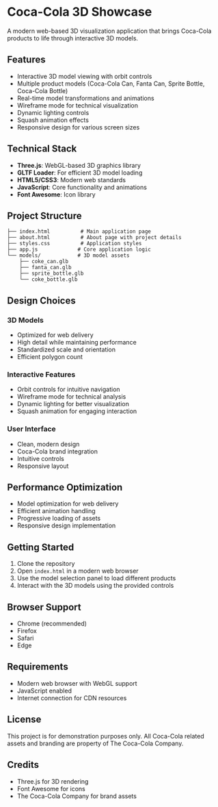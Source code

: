 # Coca-Cola 3D Showcase

A modern web-based 3D visualization application that brings Coca-Cola products to life through interactive 3D models.

## Features

- Interactive 3D model viewing with orbit controls
- Multiple product models (Coca-Cola Can, Fanta Can, Sprite Bottle, Coca-Cola Bottle)
- Real-time model transformations and animations
- Wireframe mode for technical visualization
- Dynamic lighting controls
- Squash animation effects
- Responsive design for various screen sizes

## Technical Stack

- **Three.js**: WebGL-based 3D graphics library
- **GLTF Loader**: For efficient 3D model loading
- **HTML5/CSS3**: Modern web standards
- **JavaScript**: Core functionality and animations
- **Font Awesome**: Icon library

## Project Structure

```
├── index.html          # Main application page
├── about.html          # About page with project details
├── styles.css          # Application styles
├── app.js             # Core application logic
└── models/            # 3D model assets
    ├── coke_can.glb
    ├── fanta_can.glb
    ├── sprite_bottle.glb
    └── coke_bottle.glb
```

## Design Choices

### 3D Models
- Optimized for web delivery
- High detail while maintaining performance
- Standardized scale and orientation
- Efficient polygon count

### Interactive Features
- Orbit controls for intuitive navigation
- Wireframe mode for technical analysis
- Dynamic lighting for better visualization
- Squash animation for engaging interaction

### User Interface
- Clean, modern design
- Coca-Cola brand integration
- Intuitive controls
- Responsive layout

## Performance Optimization

- Model optimization for web delivery
- Efficient animation handling
- Progressive loading of assets
- Responsive design implementation

## Getting Started

1. Clone the repository
2. Open `index.html` in a modern web browser
3. Use the model selection panel to load different products
4. Interact with the 3D models using the provided controls

## Browser Support

- Chrome (recommended)
- Firefox
- Safari
- Edge

## Requirements

- Modern web browser with WebGL support
- JavaScript enabled
- Internet connection for CDN resources

## License

This project is for demonstration purposes only. All Coca-Cola related assets and branding are property of The Coca-Cola Company.

## Credits

- Three.js for 3D rendering
- Font Awesome for icons
- The Coca-Cola Company for brand assets 